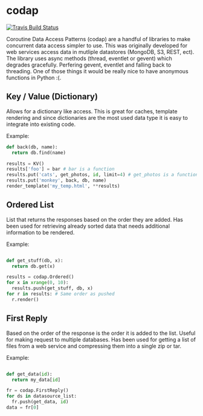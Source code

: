 codap
=====

[![Travis Build Status](https://travis-ci.org/lateefj/codap)](https://api.travis-ci.org/lateefj/codap.png?branch=master)

Coroutine Data Access Patterns (codap) are a handful of libraries to make concurrent data access simpler to use. This was originally developed for web services access data in mutliple datastores (MongoDB, S3, REST, ect). The library uses async methods (thread, eventlet or gevent) which degrades gracefully. Perfering gevent, eventlet and falling back to threading. One of those things it would be really nice to have anonymous functions in Python :(.


Key / Value (Dictionary)
------------------------

Allows for a dictionary like access. This is great for caches, template rendering and since dictionaries are the most used data type it is easy to integrate into existing code. 

Example:

```python
def back(db, name):
  return db.find(name)

results = KV()
results['foo'] = bar # bar is a function
results.put('cats', get_photos, id, limit=4) # get_photos is a function
results.put('monkey', back, db, name)
render_template('my_temp.html', **results)
```

Ordered List
------------

List that returns the responses based on the order they are added. Has been used for retrieving already sorted data that needs additional information to be rendered.

Example:

```python

def get_stuff(db, x):
  return db.get(x)

results = codap.Ordered()
for x in xrange(0, 10):
  results.push(get_stuff, db, x)
for r in results: # Same order as pushed
  r.render()
```

First Reply
-----------

Based on the order of the response is the order it is added to the list. Useful for making request to multiple databases. Has been used for getting a list of files from a web service and compressing them into a single zip or tar.

Example:

```python

def get_data(id):
  return my_data[id]

fr = codap.FirstReply()
for ds in datasource_list:
  fr.push(get_data, id)
data = fr[0]
```


